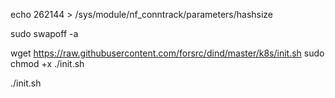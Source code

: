 echo 262144 > /sys/module/nf_conntrack/parameters/hashsize

sudo swapoff -a

wget https://raw.githubusercontent.com/forsrc/dind/master/k8s/init.sh
sudo chmod +x ./init.sh

./init.sh
